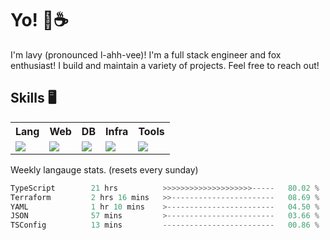 # Yo! 🦊☕

I'm lavy (pronounced l-ahh-vee)! I'm a full stack engineer and fox enthusiast! I build and maintain a variety of projects. Feel free to reach out!

## Skills 🖥️

<table>
  <tr>
    <tr>
      <th>Lang</th>
      <th>Web</th>
      <th>DB</th>
      <th>Infra</th>
      <th>Tools</th>
    </tr>
    <td valign="top">
      <img src="https://skillicons.dev/icons?i=ts,go,python,java&perline=8" />
    </td>
    <td valign="top">
      <img src="https://skillicons.dev/icons?i=react,nextjs,django,svelte,graphql,apollo,emotion,electron,vite,styledcomponents,threejs&perline=8" />
    </td>
    <td valign="top">
      <img src="https://skillicons.dev/icons?i=mongo,postgres,redis&perline=8" />
    </td>
    <td valign="top">
      <img src="https://skillicons.dev/icons?i=terraform,aws,cf,gcp,vercel&perline=8" />
    </td>
    <td valign="top">
      <img src="https://skillicons.dev/icons?i=vscode,vim,ps,pr,ae&perline=8" />
    </td>
  </tr>
</table>

Weekly langauge stats. (resets every sunday)
<!--START_SECTION:waka-->

```rust
TypeScript        21 hrs          >>>>>>>>>>>>>>>>>>>>-----   80.02 %
Terraform         2 hrs 16 mins   >>-----------------------   08.69 %
YAML              1 hr 10 mins    >------------------------   04.50 %
JSON              57 mins         >------------------------   03.66 %
TSConfig          13 mins         -------------------------   00.86 %
```

<!--END_SECTION:waka-->
